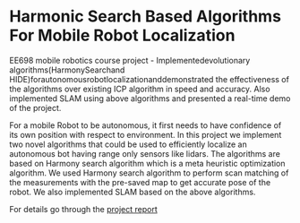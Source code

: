 # Harmonic Search Based Algorithms For Mobile Robot Localization
EE698 mobile robotics course project - Implementedevolutionary algorithms(HarmonySearchand HIDE)forautonomousrobotlocalizationanddemonstrated the effectiveness of the algorithms over existing ICP algorithm in speed and accuracy. Also implemented SLAM using above algorithms and presented a real-time demo of the project.

For a mobile Robot to be autonomous, it first needs to have confidence of its own position with respect to environment. 
In this project we implement two novel algorithms that could be used to efficiently localize an autonomous bot
having range only sensors like lidars. The algorithms are based on Harmony search algorithm which is a meta heuristic
optimization algorithm. We used Harmony search algorithm to perform scan matching of the measurements with the pre-saved
map to get accurate pose of the robot. We also implemented SLAM based on the above algorithms.

For details go through the [project report](https://github.com/sat7dwi/robot_localisation/blob/master/EE698G_Report.pdf)
